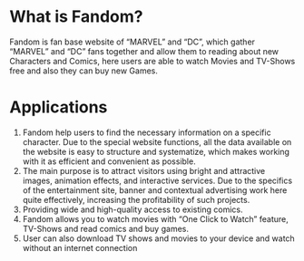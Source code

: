 # What is Fandom?
Fandom is fan base website of “MARVEL” and “DC”, which 
gather “MARVEL” and “DC” fans together and allow them to 
reading about new Characters and Comics, here users are able to 
watch Movies and TV-Shows free and also they can buy new 
Games.


# Applications
1. Fandom help users to find the necessary information on a specific character. Due to the 
special website functions, all the data available on the website is easy to structure and 
systematize, which makes working with it as efficient and convenient as possible.
2. The main purpose is to attract visitors using bright and attractive images, animation effects, 
and interactive services. Due to the specifics of the entertainment site, banner and 
contextual advertising work here quite effectively, increasing the profitability of such 
projects.
3. Providing wide and high-quality access to existing comics.
4. Fandom allows you to watch movies with “One Click to Watch” feature, TV-Shows and read 
comics and buy games.
5. User can also download TV shows and movies to your device and watch without an internet 
connection
